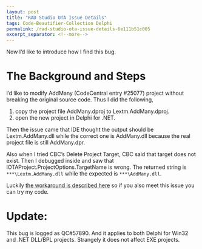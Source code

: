 ```yaml
---
layout: post
title: "RAD Studio OTA Issue Details"
tags: Code-Beautifier-Collection Delphi
permalink: /rad-studio-ota-issue-details-6e111b51c005
excerpt_separator: <!--more-->
---
```

Now I’d like to introduce how I find this bug.
<!--more-->

# The Background and Steps

I’d like to modify AddMany (CodeCentral entry #25077) project without breaking the original source code. Thus I did the following,

1. copy the project file AddMany.dproj to Lextm.AddMany.dproj.
1. open the new project in Delphi for .NET.

Then the issue came that IDE thought the output should be Lextm.AddMany.dll while the correct one is AddMany.dll because the real project file is still AddMany.dpr.

Also when I tried CBC’s Delete Project Target, CBC said that target does not exist. Then I debugged inside and saw that IOTAProject.ProjectOptions.TargetName is wrong. The returned string is `***\Lextm.AddMany.dll` while the expected is `***\AddMany.dll`.

Luckily [the workaround is described here](/rad-studio-ota-issue-details-6e111b51c005) so if you also meet this issue you can try my code.

# Update:

This bug is logged as QC#57890. And it applies to both Delphi for Win32 and .NET DLL/BPL projects. Strangely it does not affect EXE projects.
